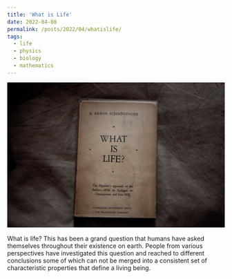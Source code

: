 ```yaml
---
title: 'What is Life'
date: 2022-04-08
permalink: /posts/2022/04/whatislife/
tags:
  - life
  - physics
  - biology
  - mathematics
---
```


<!-- Add a single line of comment to prevent the blog post post index page from including the following text. -->

<p align="center">
  <img src="/images/what_is_life_schrodinger.jpeg" alt="what is life" width="600"/>
</p>



What is life? This has been a grand question that humans have asked themselves throughout their existence on earth. People from various perspectives have investigated this question and reached to different conclusions some of which can not be merged into a consistent set of characteristic properties that define a living being.


